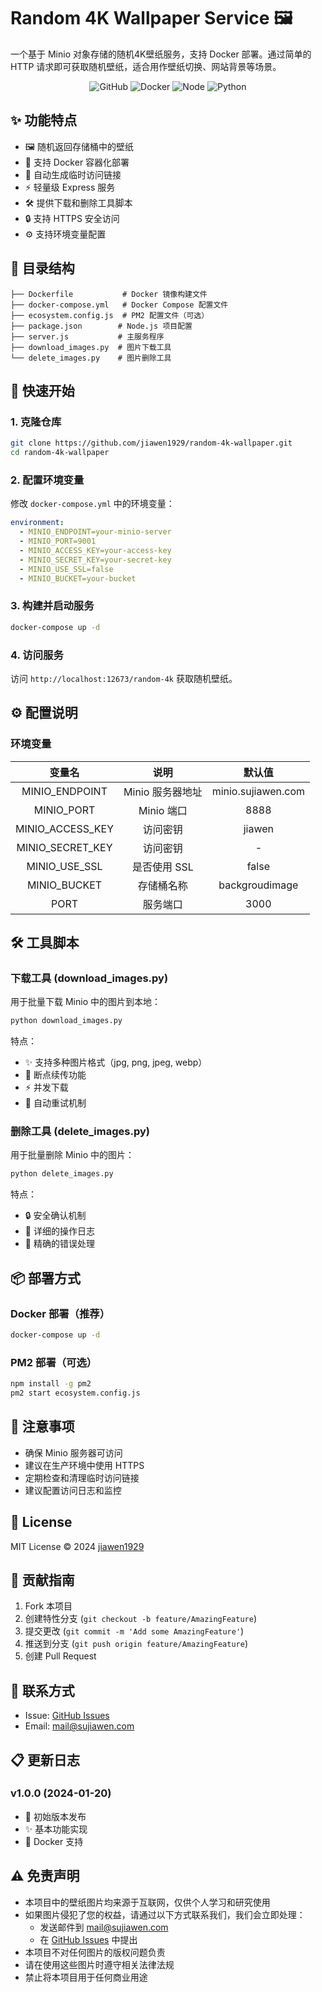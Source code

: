 # Random 4K Wallpaper Service 🖼️

一个基于 Minio 对象存储的随机4K壁纸服务，支持 Docker 部署。通过简单的 HTTP 请求即可获取随机壁纸，适合用作壁纸切换、网站背景等场景。

<div align="center">

![GitHub](https://img.shields.io/github/license/jiawen1929/random-4k-wallpaper)
![Docker](https://img.shields.io/badge/docker-ready-blue.svg)
![Node](https://img.shields.io/badge/node-%3E%3D18-green.svg)
![Python](https://img.shields.io/badge/python-3.x-blue.svg)

</div>

## ✨ 功能特点

- 🖼️ 随机返回存储桶中的壁纸
- 🐳 支持 Docker 容器化部署
- 🔄 自动生成临时访问链接
- ⚡ 轻量级 Express 服务
- 🛠️ 提供下载和删除工具脚本
- 🔒 支持 HTTPS 安全访问
- ⚙️ 支持环境变量配置

## 📁 目录结构

```tree
├── Dockerfile           # Docker 镜像构建文件
├── docker-compose.yml   # Docker Compose 配置文件
├── ecosystem.config.js  # PM2 配置文件（可选）
├── package.json        # Node.js 项目配置
├── server.js           # 主服务程序
├── download_images.py  # 图片下载工具
└── delete_images.py    # 图片删除工具
```

## 🚀 快速开始

### 1. 克隆仓库

```bash
git clone https://github.com/jiawen1929/random-4k-wallpaper.git
cd random-4k-wallpaper
```

### 2. 配置环境变量

修改 `docker-compose.yml` 中的环境变量：

```yaml
environment:
  - MINIO_ENDPOINT=your-minio-server
  - MINIO_PORT=9001
  - MINIO_ACCESS_KEY=your-access-key
  - MINIO_SECRET_KEY=your-secret-key
  - MINIO_USE_SSL=false
  - MINIO_BUCKET=your-bucket
```

### 3. 构建并启动服务

```bash
docker-compose up -d
```

### 4. 访问服务

访问 `http://localhost:12673/random-4k` 获取随机壁纸。

## ⚙️ 配置说明

### 环境变量

| 变量名 | 说明 | 默认值 |
|:--------:|:------:|:--------:|
| MINIO_ENDPOINT | Minio 服务器地址 | minio.sujiawen.com |
| MINIO_PORT | Minio 端口 | 8888 |
| MINIO_ACCESS_KEY | 访问密钥 | jiawen |
| MINIO_SECRET_KEY | 访问密钥 | - |
| MINIO_USE_SSL | 是否使用 SSL | false |
| MINIO_BUCKET | 存储桶名称 | backgroudimage |
| PORT | 服务端口 | 3000 |

## 🛠️ 工具脚本

### 下载工具 (download_images.py)

用于批量下载 Minio 中的图片到本地：

```bash
python download_images.py
```

特点：
- ✨ 支持多种图片格式（jpg, png, jpeg, webp）
- 🔄 断点续传功能
- ⚡ 并发下载
- 🔁 自动重试机制

### 删除工具 (delete_images.py)

用于批量删除 Minio 中的图片：

```bash
python delete_images.py
```

特点：
- 🔒 安全确认机制
- 📝 详细的操作日志
- 🎯 精确的错误处理

## 📦 部署方式

### Docker 部署（推荐）
```bash
docker-compose up -d
```

### PM2 部署（可选）
```bash
npm install -g pm2
pm2 start ecosystem.config.js
```

## 📝 注意事项

- 确保 Minio 服务器可访问
- 建议在生产环境中使用 HTTPS
- 定期检查和清理临时访问链接
- 建议配置访问日志和监控

## 📄 License

MIT License © 2024 [jiawen1929](https://github.com/jiawen1929)

## 🤝 贡献指南

1. Fork 本项目
2. 创建特性分支 (`git checkout -b feature/AmazingFeature`)
3. 提交更改 (`git commit -m 'Add some AmazingFeature'`)
4. 推送到分支 (`git push origin feature/AmazingFeature`)
5. 创建 Pull Request

## 📮 联系方式

- Issue: [GitHub Issues](https://github.com/jiawen1929/random-4k-wallpaper/issues)
- Email: mail@sujiawen.com

## 📋 更新日志

### v1.0.0 (2024-01-20)
- 🎉 初始版本发布
- ✨ 基本功能实现
- 🐳 Docker 支持

## ⚠️ 免责声明

- 本项目中的壁纸图片均来源于互联网，仅供个人学习和研究使用
- 如果图片侵犯了您的权益，请通过以下方式联系我们，我们会立即处理：
  - 发送邮件到 mail@sujiawen.com
  - 在 [GitHub Issues](https://github.com/jiawen1929/random-4k-wallpaper/issues) 中提出
- 本项目不对任何图片的版权问题负责
- 请在使用这些图片时遵守相关法律法规
- 禁止将本项目用于任何商业用途